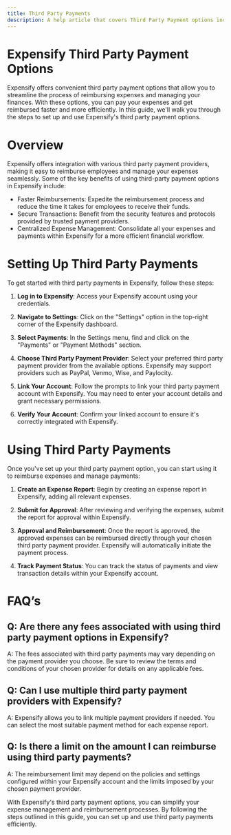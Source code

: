 ```yaml
---
title: Third Party Payments
description: A help article that covers Third Party Payment options including PayPal, Venmo, Wise, and Paylocity.
---
```

# Expensify Third Party Payment Options

Expensify offers convenient third party payment options that allow you to streamline the process of reimbursing expenses and managing your finances. With these options, you can pay your expenses and get reimbursed faster and more efficiently. In this guide, we'll walk you through the steps to set up and use Expensify's third party payment options.

# Overview

Expensify offers integration with various third party payment providers, making it easy to reimburse employees and manage your expenses seamlessly. Some of the key benefits of using third-party payment options in Expensify include:

- Faster Reimbursements: Expedite the reimbursement process and reduce the time it takes for employees to receive their funds.
- Secure Transactions: Benefit from the security features and protocols provided by trusted payment providers.
- Centralized Expense Management: Consolidate all your expenses and payments within Expensify for a more efficient financial workflow.

# Setting Up Third Party Payments

To get started with third party payments in Expensify, follow these steps:

1. **Log in to Expensify**: Access your Expensify account using your credentials.

2. **Navigate to Settings**: Click on the "Settings" option in the top-right corner of the Expensify dashboard.

3. **Select Payments**: In the Settings menu, find and click on the "Payments" or "Payment Methods" section.

4. **Choose Third Party Payment Provider**: Select your preferred third party payment provider from the available options. Expensify may support providers such as PayPal, Venmo, Wise, and Paylocity.

5. **Link Your Account**: Follow the prompts to link your third party payment account with Expensify. You may need to enter your account details and grant necessary permissions.

6. **Verify Your Account**: Confirm your linked account to ensure it's correctly integrated with Expensify.

# Using Third Party Payments

Once you've set up your third party payment option, you can start using it to reimburse expenses and manage payments:

1. **Create an Expense Report**: Begin by creating an expense report in Expensify, adding all relevant expenses.

2. **Submit for Approval**: After reviewing and verifying the expenses, submit the report for approval within Expensify.

3. **Approval and Reimbursement**: Once the report is approved, the approved expenses can be reimbursed directly through your chosen third party payment provider. Expensify will automatically initiate the payment process.

4. **Track Payment Status**: You can track the status of payments and view transaction details within your Expensify account.

# FAQ’s

## Q: Are there any fees associated with using third party payment options in Expensify?

A: The fees associated with third party payments may vary depending on the payment provider you choose. Be sure to review the terms and conditions of your chosen provider for details on any applicable fees.

## Q: Can I use multiple third party payment providers with Expensify?

A: Expensify allows you to link multiple payment providers if needed. You can select the most suitable payment method for each expense report.

## Q: Is there a limit on the amount I can reimburse using third party payments?

A: The reimbursement limit may depend on the policies and settings configured within your Expensify account and the limits imposed by your chosen payment provider.

With Expensify's third party payment options, you can simplify your expense management and reimbursement processes. By following the steps outlined in this guide, you can set up and use third party payments efficiently.

